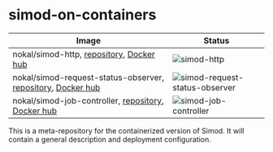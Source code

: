 # simod-on-containers

| Image                                                                                                                                                                                                            | Status                                                                                                                                                |
|------------------------------------------------------------------------------------------------------------------------------------------------------------------------------------------------------------------|-------------------------------------------------------------------------------------------------------------------------------------------------------|
| nokal/simod-http, [repository](https://github.com/AutomatedProcessImprovement/simod-http), [Docker hub](https://hub.docker.com/r/nokal/simod-http/tags)                                                          | ![simod-http](https://github.com/AutomatedProcessImprovement/simod-http/actions/workflows/simod-http-build.yaml/badge.svg)                            |
| nokal/simod-request-status-observer, [repository](https://github.com/AutomatedProcessImprovement/simod-request-status-observer), [Docker hub](https://hub.docker.com/r/nokal/simod-request-status-observer/tags) | ![simod-request-status-observer](https://github.com/AutomatedProcessImprovement/simod-request-status-observer/actions/workflows/build.yaml/badge.svg) |
| nokal/simod-job-controller, [repository](https://github.com/AutomatedProcessImprovement/simod-job-controller), [Docker hub](https://hub.docker.com/r/nokal/simod-job-controller/tags)                            | ![simod-job-controller](https://github.com/AutomatedProcessImprovement/simod-job-controller/actions/workflows/build.yaml/badge.svg)                   |


This is a meta-repository for the containerized version of Simod. It will contain a general description and deployment configuration.
